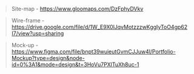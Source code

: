 
> Site-map - https://www.gloomaps.com/DzFphyDVkv

> Wire-frame - https://drive.google.com/file/d/1W_E9X0lJqvMotzzzwKggIyToO4gp62I7/view?usp=sharing

> Mock-up - https://www.figma.com/file/bnpt39wuieutGvmCJJuw4l/Portfolio-Mockup?type=design&node-id=0%3A1&mode=design&t=3HoVu7PXlTuXh8uc-1
 
